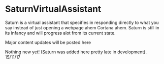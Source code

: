 # SaturnVirtualAssistant

Saturn is a virtual assistant that specifies in responding directly to what you say instead of just opening a webpage ahem Cortana ahem. Saturn is still in its infancy and will progress alot from its current state.

Major content updates will be posted here

Nothing new yet! (Saturn was added here pretty late in development). 15/11/17
